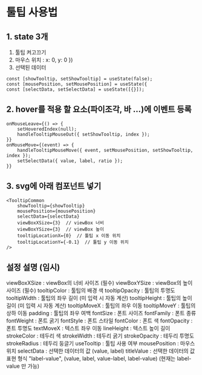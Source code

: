 # 툴팁 사용법

## 1. state 3개

1. 툴팁 켜고끄기
2. 마우스 위치 : x: 0, y: 0 })
3. 선택된 데이터

```
const [showTooltip, setShowTooltip] = useState(false);
const [mousePosition, setMousePosition] = useState({
const [selectData, setSelectData] = useState([{}]);
```

## 2. hover를 적용 할 요소(파이조각, 바 ...)에 이벤트 등록

```
onMouseLeave={() => {
	setHoveredIndex(null);
	handleTooltipMouseOut({ setShowTooltip, index });
}}
onMouseMove={(event) => {
	handleTooltipMouseMove({ event, setMousePosition, setShowTooltip, index });
	setSelectData({ value, label, ratio });
}}
```

## 3. svg에 아래 컴포넌트 넣기

```
<TooltipCommon
	showTooltip={showTooltip}
	mousePosition={mousePosition}
	selectData={selectData}
	viewBoxXSize={3}  // viewBox 너비
	viewBoxYSize={3}  // viewBox 높이
	tooltipLocationX={0}  // 툴팁 x 이동 위치
	tooltipLocationY={-0.1}  // 툴팁 y 이동 위치
/>
```

## 설정 설명 (임시)

viewBoxXSize : viewBox의 너비 사이즈 (필수)
viewBoxYSize : viewBox의 높이 사이즈 (필수)
tooltipColor : 툴팁의 배경 색
tooltipOpacity : 툴팁의 투명도
tooltipWidth : 툴팁의 좌우 길이 (미 입력 시 자동 계산)
tooltipHeight : 툴팁의 높이 길이 (미 입력 시 자동 계산)
tooltipMoveX : 툴팁의 좌우 이동
tooltipMoveY : 툴팁의 상하 이동
padding : 툴팁의 좌우 여백
fontSize : 폰트 사이즈
fontFamily : 폰트 종류
fontWeight : 폰트 굵기
fontStyle : 폰트 스타일
fontColor : 폰트 색
fontOpacity : 폰트 투명도
textMoveX : 텍스트 좌우 이동
lineHeight : 텍스트 높이 길이
strokeColor : 테두리 색
strokeWidth : 테두리 굵기
strokeOpacity : 테두리 투명도
strokeRadius : 테두리 둥글기
useTooltip : 툴팁 사용 여부
mousePosition : 마우스 위치
selectData : 선택한 데이터의 값 (value, label)
titleValue : 선택한 데이터의 값 표현 형식 "label-value", (value, label, value-label, label-value) (현재는 label-value 만 가능)
